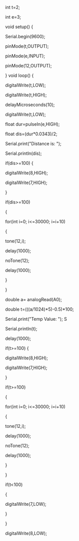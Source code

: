 int t=2;  

int e=3;  

void setup() {   

Serial.begin(9600);   

pinMode(t,OUTPUT);    

pinMode(e,INPUT);    

pinMode(12,OUTPUT);  

}  void loop() {    

digitalWrite(t,LOW);    

digitalWrite(t,HIGH);    

delayMicroseconds(10);    

digitalWrite(t,LOW);   

float dur=pulseIn(e,HIGH); 

float dis=(dur*0.0343)/2;    

Serial.print("Distance is: ");    

Serial.println(dis);            

if(dis>=100)   {      

digitalWrite(8,HIGH);     

digitalWrite(7,HIGH);   

}  

if(dis>=100)   

{   

for(int i=0; i<=30000; i=i+10)    

{    

tone(12,i);    

delay(1000);   

noTone(12);    

delay(1000);    

}   

}

double a= analogRead(A0);    

double t=(((a/1024)*5)-0.5)*100;    

Serial.print("Temp Value: ");    S

Serial.println(t);    

delay(1000); 

if(t>=100)   { 

digitalWrite(8,HIGH);      

digitalWrite(7,HIGH);    

}

if(t>=100)   

{   

for(int i=0; i<=30000; i=i+10)    

{    

tone(12,i);    

delay(1000);    

noTone(12);    

delay(1000);    

}    

}

if(t<100)   

{      

digitalWrite(7,LOW);    

} 

} 

digitalWrite(8,LOW);
